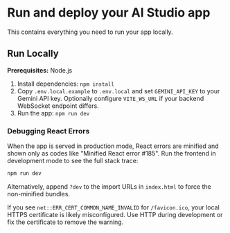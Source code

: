 # Run and deploy your AI Studio app

This contains everything you need to run your app locally.

## Run Locally

**Prerequisites:**  Node.js


1. Install dependencies:
   `npm install`
2. Copy `.env.local.example` to `.env.local` and set `GEMINI_API_KEY` to your Gemini API key.
   Optionally configure `VITE_WS_URL` if your backend WebSocket endpoint differs.
3. Run the app:
   `npm run dev`

### Debugging React Errors

When the app is served in production mode, React errors are minified and shown only as codes like "Minified React error #185". Run the frontend in development mode to see the full stack trace:

```bash
npm run dev
```

Alternatively, append `?dev` to the import URLs in `index.html` to force the non-minified bundles.

If you see `net::ERR_CERT_COMMON_NAME_INVALID` for `/favicon.ico`, your local HTTPS certificate is likely misconfigured. Use HTTP during development or fix the certificate to remove the warning.

